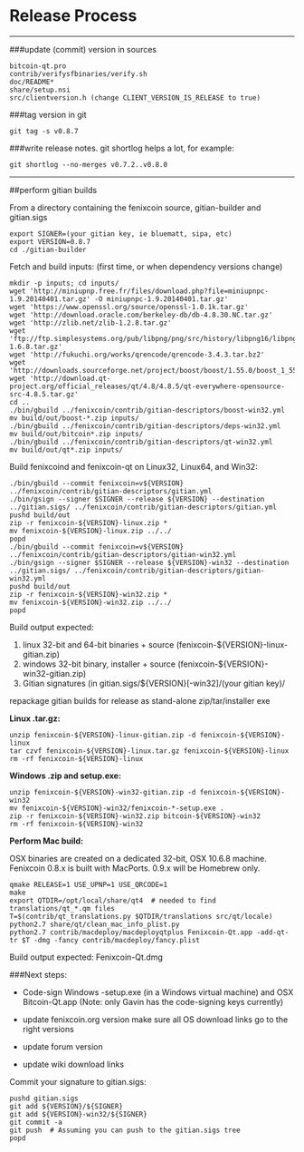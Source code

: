 Release Process
====================

* * *

###update (commit) version in sources


	bitcoin-qt.pro
	contrib/verifysfbinaries/verify.sh
	doc/README*
	share/setup.nsi
	src/clientversion.h (change CLIENT_VERSION_IS_RELEASE to true)

###tag version in git

	git tag -s v0.8.7

###write release notes. git shortlog helps a lot, for example:

	git shortlog --no-merges v0.7.2..v0.8.0

* * *

##perform gitian builds

 From a directory containing the fenixcoin source, gitian-builder and gitian.sigs
  
	export SIGNER=(your gitian key, ie bluematt, sipa, etc)
	export VERSION=0.8.7
	cd ./gitian-builder

 Fetch and build inputs: (first time, or when dependency versions change)

	mkdir -p inputs; cd inputs/
	wget 'http://miniupnp.free.fr/files/download.php?file=miniupnpc-1.9.20140401.tar.gz' -O miniupnpc-1.9.20140401.tar.gz'
	wget 'https://www.openssl.org/source/openssl-1.0.1k.tar.gz'
	wget 'http://download.oracle.com/berkeley-db/db-4.8.30.NC.tar.gz'
	wget 'http://zlib.net/zlib-1.2.8.tar.gz'
	wget 'ftp://ftp.simplesystems.org/pub/libpng/png/src/history/libpng16/libpng-1.6.8.tar.gz'
	wget 'http://fukuchi.org/works/qrencode/qrencode-3.4.3.tar.bz2'
	wget 'http://downloads.sourceforge.net/project/boost/boost/1.55.0/boost_1_55_0.tar.bz2'
	wget 'http://download.qt-project.org/official_releases/qt/4.8/4.8.5/qt-everywhere-opensource-src-4.8.5.tar.gz'
	cd ..
	./bin/gbuild ../fenixcoin/contrib/gitian-descriptors/boost-win32.yml
	mv build/out/boost-*.zip inputs/
	./bin/gbuild ../fenixcoin/contrib/gitian-descriptors/deps-win32.yml
	mv build/out/bitcoin*.zip inputs/
	./bin/gbuild ../fenixcoin/contrib/gitian-descriptors/qt-win32.yml
	mv build/out/qt*.zip inputs/

 Build fenixcoind and fenixcoin-qt on Linux32, Linux64, and Win32:
  
	./bin/gbuild --commit fenixcoin=v${VERSION} ../fenixcoin/contrib/gitian-descriptors/gitian.yml
	./bin/gsign --signer $SIGNER --release ${VERSION} --destination ../gitian.sigs/ ../fenixcoin/contrib/gitian-descriptors/gitian.yml
	pushd build/out
	zip -r fenixcoin-${VERSION}-linux.zip *
	mv fenixcoin-${VERSION}-linux.zip ../../
	popd
	./bin/gbuild --commit fenixcoin=v${VERSION} ../fenixcoin/contrib/gitian-descriptors/gitian-win32.yml
	./bin/gsign --signer $SIGNER --release ${VERSION}-win32 --destination ../gitian.sigs/ ../fenixcoin/contrib/gitian-descriptors/gitian-win32.yml
	pushd build/out
	zip -r fenixcoin-${VERSION}-win32.zip *
	mv fenixcoin-${VERSION}-win32.zip ../../
	popd

  Build output expected:

  1. linux 32-bit and 64-bit binaries + source (fenixcoin-${VERSION}-linux-gitian.zip)
  2. windows 32-bit binary, installer + source (fenixcoin-${VERSION}-win32-gitian.zip)
  3. Gitian signatures (in gitian.sigs/${VERSION}[-win32]/(your gitian key)/

repackage gitian builds for release as stand-alone zip/tar/installer exe

**Linux .tar.gz:**

	unzip fenixcoin-${VERSION}-linux-gitian.zip -d fenixcoin-${VERSION}-linux
	tar czvf fenixcoin-${VERSION}-linux.tar.gz fenixcoin-${VERSION}-linux
	rm -rf fenixcoin-${VERSION}-linux

**Windows .zip and setup.exe:**

	unzip fenixcoin-${VERSION}-win32-gitian.zip -d fenixcoin-${VERSION}-win32
	mv fenixcoin-${VERSION}-win32/fenixcoin-*-setup.exe .
	zip -r fenixcoin-${VERSION}-win32.zip bitcoin-${VERSION}-win32
	rm -rf fenixcoin-${VERSION}-win32

**Perform Mac build:**

  OSX binaries are created on a dedicated 32-bit, OSX 10.6.8 machine.
  Fenixcoin 0.8.x is built with MacPorts.  0.9.x will be Homebrew only.

	qmake RELEASE=1 USE_UPNP=1 USE_QRCODE=1
	make
	export QTDIR=/opt/local/share/qt4  # needed to find translations/qt_*.qm files
	T=$(contrib/qt_translations.py $QTDIR/translations src/qt/locale)
	python2.7 share/qt/clean_mac_info_plist.py
	python2.7 contrib/macdeploy/macdeployqtplus Fenixcoin-Qt.app -add-qt-tr $T -dmg -fancy contrib/macdeploy/fancy.plist

 Build output expected: Fenixcoin-Qt.dmg

###Next steps:

* Code-sign Windows -setup.exe (in a Windows virtual machine) and
  OSX Bitcoin-Qt.app (Note: only Gavin has the code-signing keys currently)

* update fenixcoin.org version
  make sure all OS download links go to the right versions

* update forum version

* update wiki download links

Commit your signature to gitian.sigs:

	pushd gitian.sigs
	git add ${VERSION}/${SIGNER}
	git add ${VERSION}-win32/${SIGNER}
	git commit -a
	git push  # Assuming you can push to the gitian.sigs tree
	popd

